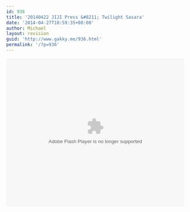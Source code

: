 ```yaml
---
id: 936
title: '20140422 JIJI Press &#8211; Twilight Sasara'
date: '2014-04-27T10:59:35+08:00'
author: Michael
layout: revision
guid: 'http://www.gakky.me/936.html'
permalink: '/?p=936'
---
```


<embed allowfullscreen="allowfullscreen" allowscriptaccess="always" height="400" src="http://www.tudou.com/v/2OPdmBTluQw/&bid=05&rpid=51229674&resourceId=51229674_05_05_99/v.swf" type="application/x-shockwave-flash" width="480" wmode="opaque"></embed>